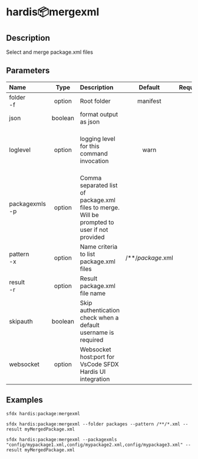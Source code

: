 <!-- This file has been generated with command 'sfdx hardis:doc:plugin:generate'. Please do not update it manually or it may be overwritten -->
# hardis:package:mergexml

## Description

Select and merge package.xml files

## Parameters

| Name               |  Type   | Description                                                                                  |      Default      | Required |                        Options                        |
|:-------------------|:-------:|:---------------------------------------------------------------------------------------------|:-----------------:|:--------:|:-----------------------------------------------------:|
| folder<br/>-f      | option  | Root folder                                                                                  |     manifest      |          |                                                       |
| json               | boolean | format output as json                                                                        |                   |          |                                                       |
| loglevel           | option  | logging level for this command invocation                                                    |       warn        |          | trace<br/>debug<br/>info<br/>warn<br/>error<br/>fatal |
| packagexmls<br/>-p | option  | Comma separated list of package.xml files to merge. Will be prompted to user if not provided |                   |          |                                                       |
| pattern<br/>-x     | option  | Name criteria to list package.xml files                                                      | /**/*package*.xml |          |                                                       |
| result<br/>-r      | option  | Result package.xml file name                                                                 |                   |          |                                                       |
| skipauth           | boolean | Skip authentication check when a default username is required                                |                   |          |                                                       |
| websocket          | option  | Websocket host:port for VsCode SFDX Hardis UI integration                                    |                   |          |                                                       |

## Examples

```shell
sfdx hardis:package:mergexml
```

```shell
sfdx hardis:package:mergexml --folder packages --pattern /**/*.xml --result myMergedPackage.xml
```

```shell
sfdx hardis:package:mergexml --packagexmls "config/mypackage1.xml,config/mypackage2.xml,config/mypackage3.xml" --result myMergedPackage.xml
```


